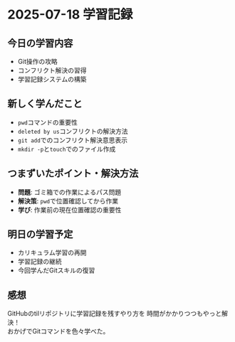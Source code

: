 # 2025-07-18 学習記録

## 今日の学習内容
- Git操作の攻略
- コンフリクト解決の習得
- 学習記録システムの構築

## 新しく学んだこと
- `pwd`コマンドの重要性
- `deleted by us`コンフリクトの解決方法
- `git add`でのコンフリクト解決意思表示
- `mkdir -p`と`touch`でのファイル作成

## つまずいたポイント・解決方法
- **問題**: ゴミ箱での作業によるパス問題
- **解決策**: `pwd`で位置確認してから作業
- **学び**: 作業前の現在位置確認の重要性

## 明日の学習予定
- カリキュラム学習の再開
- 学習記録の継続
- 今回学んだGitスキルの復習

## 感想
GitHubのtilリポジトリに学習記録を残すやり方を
時間がかかりつつもやっと解決！  
おかげでGitコマンドを色々学べた。  

